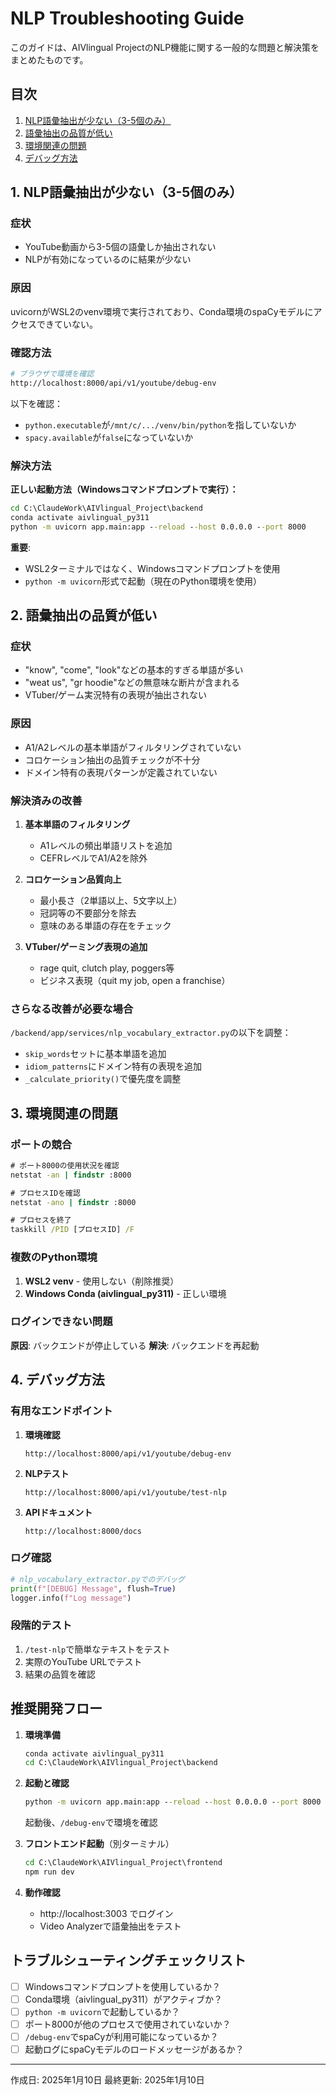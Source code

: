 # NLP Troubleshooting Guide

このガイドは、AIVlingual ProjectのNLP機能に関する一般的な問題と解決策をまとめたものです。

## 目次
1. [NLP語彙抽出が少ない（3-5個のみ）](#1-nlp語彙抽出が少ない3-5個のみ)
2. [語彙抽出の品質が低い](#2-語彙抽出の品質が低い)
3. [環境関連の問題](#3-環境関連の問題)
4. [デバッグ方法](#4-デバッグ方法)

## 1. NLP語彙抽出が少ない（3-5個のみ）

### 症状
- YouTube動画から3-5個の語彙しか抽出されない
- NLPが有効になっているのに結果が少ない

### 原因
uvicornがWSL2のvenv環境で実行されており、Conda環境のspaCyモデルにアクセスできていない。

### 確認方法
```bash
# ブラウザで環境を確認
http://localhost:8000/api/v1/youtube/debug-env
```

以下を確認：
- `python.executable`が`/mnt/c/.../venv/bin/python`を指していないか
- `spacy.available`が`false`になっていないか

### 解決方法

**正しい起動方法（Windowsコマンドプロンプトで実行）：**
```cmd
cd C:\ClaudeWork\AIVlingual_Project\backend
conda activate aivlingual_py311
python -m uvicorn app.main:app --reload --host 0.0.0.0 --port 8000
```

**重要**: 
- WSL2ターミナルではなく、Windowsコマンドプロンプトを使用
- `python -m uvicorn`形式で起動（現在のPython環境を使用）

## 2. 語彙抽出の品質が低い

### 症状
- "know", "come", "look"などの基本的すぎる単語が多い
- "weat us", "gr hoodie"などの無意味な断片が含まれる
- VTuber/ゲーム実況特有の表現が抽出されない

### 原因
- A1/A2レベルの基本単語がフィルタリングされていない
- コロケーション抽出の品質チェックが不十分
- ドメイン特有の表現パターンが定義されていない

### 解決済みの改善
1. **基本単語のフィルタリング**
   - A1レベルの頻出単語リストを追加
   - CEFRレベルでA1/A2を除外

2. **コロケーション品質向上**
   - 最小長さ（2単語以上、5文字以上）
   - 冠詞等の不要部分を除去
   - 意味のある単語の存在をチェック

3. **VTuber/ゲーミング表現の追加**
   - rage quit, clutch play, poggers等
   - ビジネス表現（quit my job, open a franchise）

### さらなる改善が必要な場合
`/backend/app/services/nlp_vocabulary_extractor.py`の以下を調整：
- `skip_words`セットに基本単語を追加
- `idiom_patterns`にドメイン特有の表現を追加
- `_calculate_priority()`で優先度を調整

## 3. 環境関連の問題

### ポートの競合
```cmd
# ポート8000の使用状況を確認
netstat -an | findstr :8000

# プロセスIDを確認
netstat -ano | findstr :8000

# プロセスを終了
taskkill /PID [プロセスID] /F
```

### 複数のPython環境
1. **WSL2 venv** - 使用しない（削除推奨）
2. **Windows Conda (aivlingual_py311)** - 正しい環境

### ログインできない問題
**原因**: バックエンドが停止している
**解決**: バックエンドを再起動

## 4. デバッグ方法

### 有用なエンドポイント
1. **環境確認**
   ```
   http://localhost:8000/api/v1/youtube/debug-env
   ```

2. **NLPテスト**
   ```
   http://localhost:8000/api/v1/youtube/test-nlp
   ```

3. **APIドキュメント**
   ```
   http://localhost:8000/docs
   ```

### ログ確認
```python
# nlp_vocabulary_extractor.pyでのデバッグ
print(f"[DEBUG] Message", flush=True)
logger.info(f"Log message")
```

### 段階的テスト
1. `/test-nlp`で簡単なテキストをテスト
2. 実際のYouTube URLでテスト
3. 結果の品質を確認

## 推奨開発フロー

1. **環境準備**
   ```cmd
   conda activate aivlingual_py311
   cd C:\ClaudeWork\AIVlingual_Project\backend
   ```

2. **起動と確認**
   ```cmd
   python -m uvicorn app.main:app --reload --host 0.0.0.0 --port 8000
   ```
   起動後、`/debug-env`で環境を確認

3. **フロントエンド起動**（別ターミナル）
   ```cmd
   cd C:\ClaudeWork\AIVlingual_Project\frontend
   npm run dev
   ```

4. **動作確認**
   - http://localhost:3003 でログイン
   - Video Analyzerで語彙抽出をテスト

## トラブルシューティングチェックリスト

- [ ] Windowsコマンドプロンプトを使用しているか？
- [ ] Conda環境（aivlingual_py311）がアクティブか？
- [ ] `python -m uvicorn`で起動しているか？
- [ ] ポート8000が他のプロセスで使用されていないか？
- [ ] `/debug-env`でspaCyが利用可能になっているか？
- [ ] 起動ログにspaCyモデルのロードメッセージがあるか？

---
作成日: 2025年1月10日
最終更新: 2025年1月10日